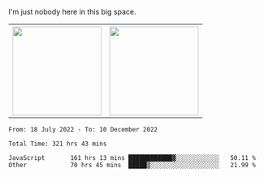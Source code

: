 I'm just nobody here in this big space.
<table>
  <tr>
    <th>
        <img height="175em" src="https://github-readme-stats.vercel.app/api/top-langs/?username=introbond&hide=css,html&layout=compact&theme=nord" />
    </th>
    <th><img height="175em" src="https://github-readme-stats.vercel.app/api/?username=introbond&theme=nord&show_icons=true&hide_border=true&&count_private=true&include_all_commits=true" /></th>
  </tr>
</table>

<!--START_SECTION:waka-->

```text
From: 18 July 2022 - To: 10 December 2022

Total Time: 321 hrs 43 mins

JavaScript       161 hrs 13 mins ████████████▓░░░░░░░░░░░░   50.11 %
Other            70 hrs 45 mins  █████▒░░░░░░░░░░░░░░░░░░░   21.99 %
```

<!--END_SECTION:waka-->
